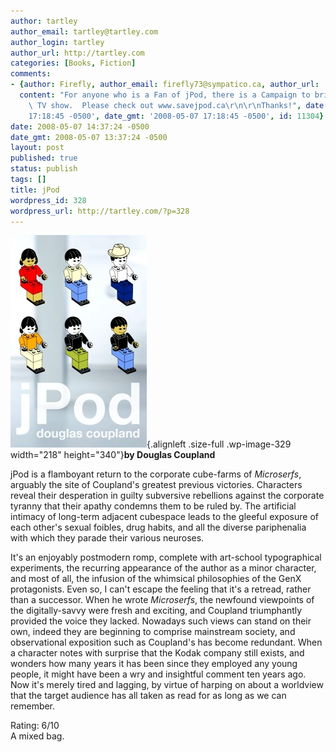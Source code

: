 ```yaml
---
author: tartley
author_email: tartley@tartley.com
author_login: tartley
author_url: http://tartley.com
categories: [Books, Fiction]
comments:
- {author: Firefly, author_email: firefly73@sympatico.ca, author_url: 'http://firefly-alternativegirlfriend.blogspot.com',
  content: "For anyone who is a Fan of jPod, there is a Campaign to bring back the\
    \ TV show.  Please check out www.savejpod.ca\r\n\r\nThanks!", date: '2008-05-07
    17:18:45 -0500', date_gmt: '2008-05-07 17:18:45 -0500', id: 11304}
date: 2008-05-07 14:37:24 -0500
date_gmt: 2008-05-07 13:37:24 -0500
layout: post
published: true
status: publish
tags: []
title: jPod
wordpress_id: 328
wordpress_url: http://tartley.com/?p=328
---
```


![jPod](/assets/2008/05/jpodcover.jpg "jpodcover"){.alignleft
.size-full .wp-image-329 width="218" height="340"}**by Douglas
Coupland**

jPod is a flamboyant return to the corporate cube-farms of *Microserfs*,
arguably the site of Coupland's greatest previous victories. Characters
reveal their desperation in guilty subversive rebellions against the
corporate tyranny that their apathy condemns them to be ruled by. The
artificial intimacy of long-term adjacent cubespace leads to the gleeful
exposure of each other's sexual foibles, drug habits, and all the
diverse pariphenalia with which they parade their various neuroses.

It's an enjoyably postmodern romp, complete with art-school
typographical experiments, the recurring appearance of the author as a
minor character, and most of all, the infusion of the whimsical
philosophies of the GenX protagonists. Even so, I can't escape the
feeling that it's a retread, rather than a successor. When he wrote
*Microserfs*, the newfound viewpoints of the digitally-savvy were fresh
and exciting, and Coupland triumphantly provided the voice they lacked.
Nowadays such views can stand on their own, indeed they are beginning to
comprise mainstream society, and observational exposition such as
Coupland's has become redundant. When a character notes with surprise
that the Kodak company still exists, and wonders how many years it has
been since they employed any young people, it might have been a wry and
insightful comment ten years ago. Now it's merely tired and lagging, by
virtue of harping on about a worldview that the target audience has all
taken as read for as long as we can remember.

Rating: 6/10\
A mixed bag.
